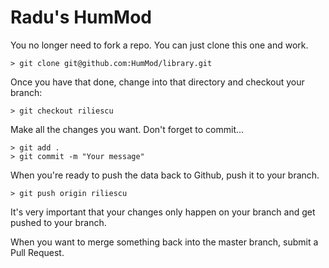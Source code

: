 # Radu's HumMod

You no longer need to fork a repo.  You can just clone this one and work.

```
> git clone git@github.com:HumMod/library.git
```

Once you have that done, change into that directory and checkout your branch:

```
> git checkout riliescu
```

Make all the changes you want. Don't forget to commit... 

```
> git add .
> git commit -m "Your message"
```

When you're ready to push the data back to Github, push it to your branch.

```
> git push origin riliescu
```

It's very important that your changes only happen on your branch and get pushed to your branch.  

When you want to merge something back into the master branch, submit a Pull Request.
